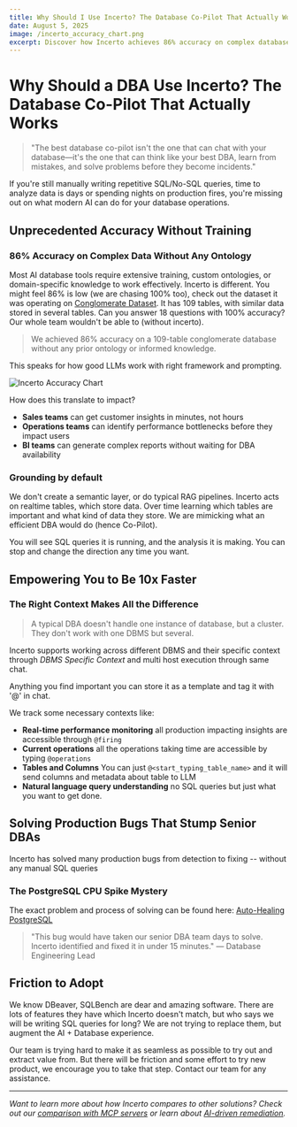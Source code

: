 ```yaml
---
title: Why Should I Use Incerto? The Database Co-Pilot That Actually Works
date: August 5, 2025
image: /incerto_accuracy_chart.png
excerpt: Discover how Incerto achieves 86% accuracy on complex database queries without any ontology, empowers teams 10x faster, and solves production bugs that stump even senior DBAs.
---
```


# Why Should a DBA Use Incerto? The Database Co-Pilot That Actually Works

> "The best database co-pilot isn't the one that can chat with your database—it's the one that can think like your best DBA, learn from mistakes, and solve problems before they become incidents."

If you're still manually writing repetitive SQL/No-SQL queries, time to analyze data is days or spending nights on production fires, you're missing out on what modern AI can do for your database operations.

## Unprecedented Accuracy Without Training

### 86% Accuracy on Complex Data Without Any Ontology

Most AI database tools require extensive training, custom ontologies, or domain-specific knowledge to work effectively. Incerto is different. You might feel 86% is low (we are chasing 100% too), check out the dataset it was operating on [Conglomerate Dataset](https://github.com/TextQLLabs/conglomerate-benchmark/tree/main/v1/lite). It has 109 tables, with similar data stored in several tables. Can you answer 18 questions with 100% accuracy? Our whole team wouldn't be able to (without incerto). 

>We achieved 86% accuracy on a 109-table conglomerate database without any prior ontology or informed knowledge.

This speaks for how good LLMs work with right framework and prompting.

![Incerto Accuracy Chart](/accuracy.png)

How does this translate to impact?

- **Sales teams** can get customer insights in minutes, not hours
- **Operations teams** can identify performance bottlenecks before they impact users
- **BI teams** can generate complex reports without waiting for DBA availability

### Grounding by default 
We don't create a semantic layer, or do typical RAG pipelines. Incerto acts on realtime tables, which store data. Over time learning which tables are important and what kind of data they store. We are mimicking what an efficient DBA would do (hence Co-Pilot). 

You will see SQL queries it is running, and the analysis it is making. You can stop and change the direction any time you want.

## Empowering You to Be 10x Faster

### The Right Context Makes All the Difference

>A typical DBA doesn't handle one instance of database, but a cluster. They don't work with one DBMS but several.

Incerto supports working across different DBMS and their specific context through *DBMS Specific Context* and multi host execution through same chat.

Anything you find important you can store it as a template and tag it with '@' in chat.

We track some necessary contexts like:

- **Real-time performance monitoring** all production impacting insights are accessible through `@firing`
- **Current operations** all the operations taking time are accessible by typing `@operations`
- **Tables and Columns** You can just `@<start_typing_table_name>` and it will send columns and metadata about table to LLM
- **Natural language query understanding** no SQL queries but just what you want to get done.

## Solving Production Bugs That Stump Senior DBAs
Incerto has solved many production bugs from detection to fixing -- without any manual SQL queries

### The PostgreSQL CPU Spike Mystery

The exact problem and process of solving can be found here: [Auto-Healing PostgreSQL](https://www.youtube.com/watch?v=GjlLU8RXbBA)
> "This bug would have taken our senior DBA team days to solve. Incerto identified and fixed it in under 15 minutes." — Database Engineering Lead

## Friction to Adopt

We know DBeaver, SQLBench are dear and amazing software. There are lots of features they have which Incerto doesn't match, but who says we will be writing SQL queries for long? We are not trying to replace them, but augment the AI + Database experience. 

Our team is trying hard to make it as seamless as possible to try out and extract value from. But there will be friction and some effort to try new product, we encourage you to take that step. Contact our team for any assistance. 

---

*Want to learn more about how Incerto compares to other solutions? Check out our [comparison with MCP servers](https://incerto.in/blogs/incerto-vs-mcp-servers) or learn about [AI-driven remediation](https://incerto.in/blogs/ai-driven-remediation).* 